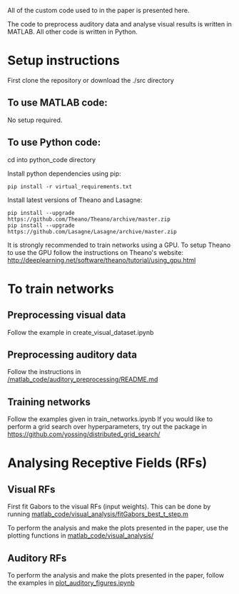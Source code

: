 All of the custom code used to in the paper is presented here. 

The code to preprocess  auditory data and analyse visual results is written in MATLAB. 
All other code is written in Python. 

# Setup instructions
First clone the repository or download the ./src directory

## To use MATLAB code:
No setup required. 

## To use Python code:

cd into python_code directory

Install python dependencies using pip:

	pip install -r virtual_requirements.txt

Install latest versions of Theano and Lasagne:

	pip install --upgrade https://github.com/Theano/Theano/archive/master.zip
	pip install --upgrade https://github.com/Lasagne/Lasagne/archive/master.zip

It is strongly recommended to train networks using a GPU.
To setup Theano to use the GPU follow the instructions on Theano's website: http://deeplearning.net/software/theano/tutorial/using_gpu.html

# To train networks

## Preprocessing visual data

Follow the example in create_visual_dataset.ipynb

## Preprocessing auditory data

Follow the instructions in [/matlab_code/auditory_preprocessing/README.md](matlab_code/auditory_preprocessing/README.md)

## Training networks

Follow the examples given in train_networks.ipynb
If you would like to perform a grid search over hyperparameters, try out the package in https://github.com/yossing/distributed_grid_search/

# Analysing Receptive Fields (RFs)

## Visual RFs
First fit Gabors to the visual RFs (input weights). This can be done by running [matlab_code/visual_analysis/fitGabors_best_t_step.m](matlab_code/visual_analysis/fitGabors.m)

To perform the analysis and make the plots presented in the paper, use the plotting functions in [matlab_code/visual_analysis/](matlab_code/visual_analysis/)

## Auditory RFs
To perform the analysis and make the plots presented in the paper, follow the examples in [plot_auditory_figures.ipynb](python_code/plot_auditory_figures.ipynb)
